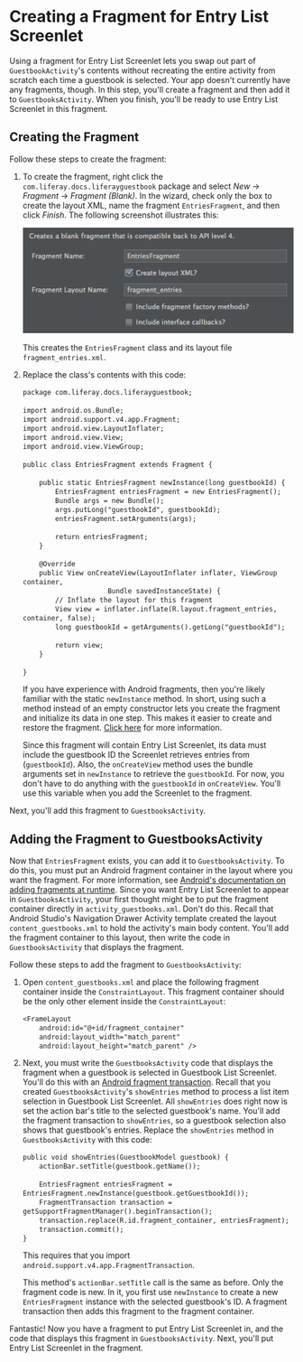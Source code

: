 # Creating a Fragment for Entry List Screenlet [](id=creating-a-fragment-for-entry-list-screenlet)

Using a fragment for Entry List Screenlet lets you swap out part of 
`GuestbookActivity`'s contents without recreating the entire activity from 
scratch each time a guestbook is selected. Your app doesn't currently have any 
fragments, though. In this step, you'll create a fragment and then add it to 
`GuestbooksActivity`. When you finish, you'll be ready to use Entry List 
Screenlet in this fragment. 

## Creating the Fragment [](id=creating-the-fragment)

Follow these steps to create the fragment: 

1.  To create the fragment, right click the `com.liferay.docs.liferayguestbook`
    package and select *New* &rarr; *Fragment* &rarr; *Fragment (Blank)*. In the
    wizard, check only the box to create the layout XML, name the fragment
    `EntriesFragment`, and then click *Finish*. The following screenshot
    illustrates this:

    ![Figure 1: Create a new blank fragment for the entries.](../../../images/android-create-fragment.png)

    This creates the `EntriesFragment` class and its layout file 
    `fragment_entries.xml`. 

2.  Replace the class's contents with this code: 

        package com.liferay.docs.liferayguestbook;

        import android.os.Bundle;
        import android.support.v4.app.Fragment;
        import android.view.LayoutInflater;
        import android.view.View;
        import android.view.ViewGroup;

        public class EntriesFragment extends Fragment {

            public static EntriesFragment newInstance(long guestbookId) {
                EntriesFragment entriesFragment = new EntriesFragment();
                Bundle args = new Bundle();
                args.putLong("guestbookId", guestbookId);
                entriesFragment.setArguments(args);

                return entriesFragment;
            }

            @Override
            public View onCreateView(LayoutInflater inflater, ViewGroup container,
                             Bundle savedInstanceState) {
                // Inflate the layout for this fragment
                View view = inflater.inflate(R.layout.fragment_entries, container, false);
                long guestbookId = getArguments().getLong("guestbookId");

                return view;
            }

        }

    If you have experience with Android fragments, then you're likely familiar 
    with the static `newInstance` method. In short, using such a method instead 
    of an empty constructor lets you create the fragment and initialize its data 
    in one step. This makes it easier to create and restore the fragment. 
    [Click here](http://www.androiddesignpatterns.com/2012/05/using-newinstance-to-instantiate.html) 
    for more information. 

    Since this fragment will contain Entry List Screenlet, its data must include 
    the guestbook ID the Screenlet retrieves entries from (`guestbookId`). Also, 
    the `onCreateView` method uses the bundle arguments set in `newInstance` to 
    retrieve the `guestbookId`. For now, you don't have to do anything with the 
    `guestbookId` in `onCreateView`. You'll use this variable when you add the 
    Screenlet to the fragment. 

Next, you'll add this fragment to `GuestbooksActivity`. 

## Adding the Fragment to GuestbooksActivity [](id=adding-the-fragment-to-guestbooksactivity)

Now that `EntriesFragment` exists, you can add it to `GuestbooksActivity`. To do 
this, you must put an Android fragment container in the layout where you want 
the fragment. For more information, see 
[Android's documentation on adding fragments at runtime](http://developer.android.com/training/basics/fragments/fragment-ui.html#AddAtRuntime). 
Since you want Entry List Screenlet to appear in `GuestbooksActivity`, your 
first thought might be to put the fragment container directly in 
`activity_guestbooks.xml`. Don't do this. Recall that Android Studio's 
Navigation Drawer Activity template created the layout `content_guestbooks.xml` 
to hold the activity's main body content. You'll add the fragment container to 
this layout, then write the code in `GuestbooksActivity` that displays the 
fragment. 

Follow these steps to add the fragment to `GuestbooksActivity`: 

1.  Open `content_guestbooks.xml` and place the following fragment container
    inside the `ConstraintLayout`. This fragment container should be the only
    other element inside the `ConstraintLayout`: 

        <FrameLayout
            android:id="@+id/fragment_container"
            android:layout_width="match_parent"
            android:layout_height="match_parent" />

2.  Next, you must write the `GuestbooksActivity` code that displays the
    fragment when a guestbook is selected in Guestbook List Screenlet. You'll do
    this with an 
    [Android fragment transaction](http://developer.android.com/guide/components/fragments.html#Transactions). 
    Recall that you created `GuestbooksActivity`'s `showEntries` method to
    process a list item selection in Guestbook List Screenlet. All `showEntries`
    does right now is set the action bar's title to the selected guestbook's
    name. You'll add the fragment transaction to `showEntries`, so a guestbook
    selection also shows that guestbook's entries. Replace the `showEntries`
    method in `GuestbooksActivity` with this code: 

        public void showEntries(GuestbookModel guestbook) {
            actionBar.setTitle(guestbook.getName());

            EntriesFragment entriesFragment = EntriesFragment.newInstance(guestbook.getGuestbookId());
            FragmentTransaction transaction = getSupportFragmentManager().beginTransaction();
            transaction.replace(R.id.fragment_container, entriesFragment);
            transaction.commit();
        }

    This requires that you import `android.support.v4.app.FragmentTransaction`. 

    This method's `actionBar.setTitle` call is the same as before. Only the 
    fragment code is new. In it, you first use `newInstance` to create a new 
    `EntriesFragment` instance with the selected guestbook's ID. A fragment 
    transaction then adds this fragment to the fragment container. 

Fantastic! Now you have a fragment to put Entry List Screenlet in, and the code 
that displays this fragment in `GuestbooksActivity`. Next, you'll put Entry List 
Screenlet in the fragment. 
